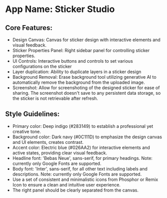 # **App Name**: Sticker Studio

## Core Features:

- Design Canvas: Canvas for sticker design with interactive elements and visual feedback.
- Sticker Properties Panel: Right sidebar panel for controlling sticker properties.
- UI Controls: Interactive buttons and controls to set various configurations on the sticker
- Layer duplication: Ability to duplicate layers in a sticker design
- Background Removal: Erase background tool utilizing generative AI to automatically remove the background from the uploaded image. 
- Screenshot: Allow for screenshoting of the designed sticker for ease of sharing. The screenshot doesn't save to any persistent data storage, so the sticker is not retrievable after refresh.

## Style Guidelines:

- Primary color: Deep indigo (#283149) to establish a professional yet creative tone.
- Background color: Dark navy (#0C111D) to emphasize the design canvas and UI elements, creates contrast.
- Accent color: Electric blue (#026AA2) for interactive elements and active states, providing clear visual feedback.
- Headline font: 'Bebas Neue', sans-serif, for primary headings. Note: currently only Google Fonts are supported.
- Body font: 'Inter', sans-serif, for all other text including labels and descriptions. Note: currently only Google Fonts are supported.
- Use a set of consistent and minimalistic icons from Phosphor or Remix Icon to ensure a clean and intuitive user experience.
- The right panel should be clearly separated from the canvas.